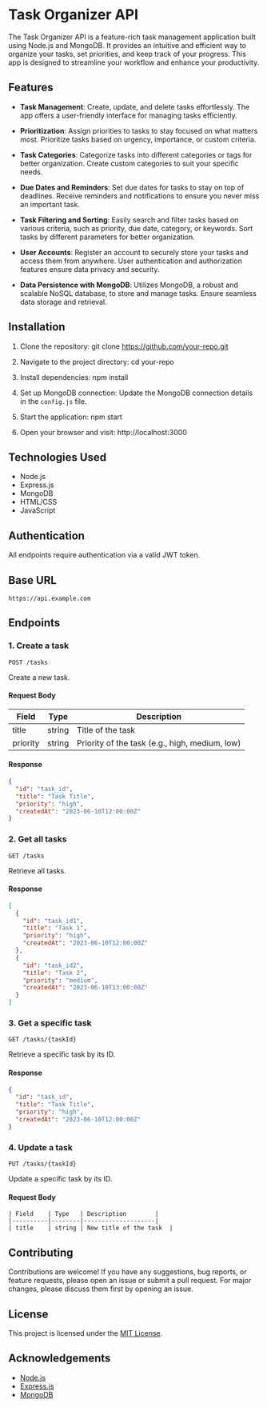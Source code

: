 # Task Organizer API

The Task Organizer API is a feature-rich task management application built using Node.js and MongoDB. 
It provides an intuitive and efficient way to organize your tasks, set priorities, and keep track of your progress. 
This app is designed to streamline your workflow and enhance your productivity.

## Features

- **Task Management**: Create, update, and delete tasks effortlessly. The app offers a user-friendly interface for managing tasks efficiently.

- **Prioritization**: Assign priorities to tasks to stay focused on what matters most. Prioritize tasks based on urgency, importance, or custom criteria.

- **Task Categories**: Categorize tasks into different categories or tags for better organization. Create custom categories to suit your specific needs.

- **Due Dates and Reminders**: Set due dates for tasks to stay on top of deadlines. Receive reminders and notifications to ensure you never miss an important task.

- **Task Filtering and Sorting**: Easily search and filter tasks based on various criteria, such as priority, due date, category, or keywords. Sort tasks by different parameters for better organization.

- **User Accounts**: Register an account to securely store your tasks and access them from anywhere. User authentication and authorization features ensure data privacy and security.

- **Data Persistence with MongoDB**: Utilizes MongoDB, a robust and scalable NoSQL database, to store and manage tasks. Ensure seamless data storage and retrieval.

## Installation

1. Clone the repository:
    git clone https://github.com/your-repo.git
2. Navigate to the project directory:
    cd your-repo
3. Install dependencies:
    npm install

4. Set up MongoDB connection: Update the MongoDB connection details in the `config.js` file.

5. Start the application:
    npm start
6. Open your browser and visit:
    http://localhost:3000
    
## Technologies Used

- Node.js
- Express.js
- MongoDB
- HTML/CSS
- JavaScript

## Authentication

All endpoints require authentication via a valid JWT token.

## Base URL

```
https://api.example.com
```

## Endpoints

### 1. Create a task

```
POST /tasks
```

Create a new task.

#### Request Body

| Field    | Type   | Description        |
|----------|--------|--------------------|
| title    | string | Title of the task  |
| priority | string | Priority of the task (e.g., high, medium, low) |

#### Response

```json
{
  "id": "task_id",
  "title": "Task Title",
  "priority": "high",
  "createdAt": "2023-06-10T12:00:00Z"
}
```

### 2. Get all tasks

```
GET /tasks
```

Retrieve all tasks.

#### Response

```json
[
  {
    "id": "task_id1",
    "title": "Task 1",
    "priority": "high",
    "createdAt": "2023-06-10T12:00:00Z"
  },
  {
    "id": "task_id2",
    "title": "Task 2",
    "priority": "medium",
    "createdAt": "2023-06-10T13:00:00Z"
  }
]
```

### 3. Get a specific task

```
GET /tasks/{taskId}
```

Retrieve a specific task by its ID.

#### Response

```json
{
  "id": "task_id",
  "title": "Task Title",
  "priority": "high",
  "createdAt": "2023-06-10T12:00:00Z"
}
```

### 4. Update a task

```
PUT /tasks/{taskId}
```

Update a specific task by its ID.

#### Request Body

```
| Field    | Type   | Description        |
|----------|--------|--------------------|
| title    | string | New title of the task  |
```

## Contributing

Contributions are welcome! If you have any suggestions, bug reports, or feature requests, please open an issue or submit a pull request. For major changes, please discuss them first by opening an issue.

## License

This project is licensed under the [MIT License](LICENSE).

## Acknowledgements
- [Node.js](https://nodejs.org/)
- [Express.js](https://expressjs.com/)
- [MongoDB](https://www.mongodb.com/)
